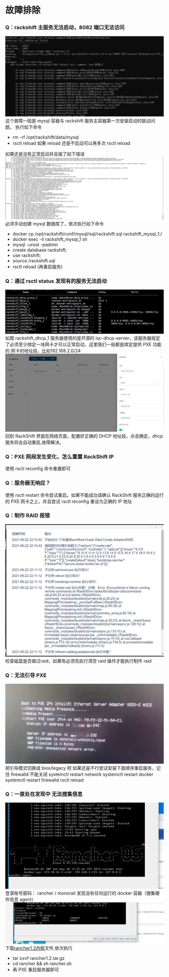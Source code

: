 # 故障排除
### Q：rackshift 主服务无法启动，8082 端口无法访问
![img.png](static/wizard/flywayerror.png)
这个故障一般是 mysql 容器与 rackshift 服务主容器第一次安装启动的联动问题。
执行如下命令  

- rm -rf /opt/rackshift/data/mysql
- rsctl reload
如果 reload 还是不启动可以再多次 rsctl reload

如果还是没有正常启动并且报了如下错误
![runnob](static/faq/mysql_error.png)
必须手动创建 mysql 数据库了，依次执行如下命令

- docker cp /opt/rackshift/conf/mysql/sql/rackshift.sql rackshift_mysql_1:/
- docker exec -it rackshift_mysql_1 sh
- mysql -uroot -padmin
- create database rackshift;
- use rackshift;
- source /rackshift.sql
- rsctl reload (再重启服务)

### Q：通过 rsctl status 发现有的服务无法启动
![runnob](./static/faq/dhcp-error.jpg)
如图 rackshift_dhcp_1 服务器使用的是开源的 isc-dhcp-server，该服务器规定了必须至少绑定一块网卡才可以正常启动，这里我们一般都是绑定提供 PXE 功能的
网卡的地址段，比如192.168.2.0/24
![runnob](./static/faq/dhcp-config.jpg)
回到 RackShift 界面在网络页面，配置好正确的 DHCP 地址段，点击确定，dhcp 服务将会自动重启,故障解决。

### Q：PXE 网段发生变化，怎么重置 RackShift IP
使用 rsctl reconfig 命令重置即可
 
### Q：服务器无响应？
使用 rsctl restart 命令尝试重启。如果不能成功请确认 RackShift 服务正确的运行的 PXE 网卡之上，并且尝试 rsctl reconfig
重设为正确的 IP 地址 

### Q：制作 RAID 报错
![img.png](static/faq/img.png)
检查磁盘是否做过raid，如果有必须先执行清空 raid 操作才能执行制作 raid

### Q：无法引导 PXE
![img.png](static/faq/uefi.png)
把引导模式切换成 bios/legacy 吧
如果还是不行尝试安装下面顺序重启服务，记住 firewalld 不能关闭
systemctl restart network
systemctl restart docker
systemctl restart firewalld
rsctl reload

### Q：一直处在发现中 无法搜集信息
![img.png](static/faq/discoverying.png)
登录账号密码： rancher / monorail 发现没有任何运行的 docker 容器（搜集硬件信息 agent）
![img.png](static/faq/rancher.png)
下载[rancher1.2内核](static/rancher1.2.tar.gz)文件,依次执行  

- tar zxvf rancher1.2.tar.gz
- cd rancher && sh rancher.sh
- 再 PXE 重启服务器即可
